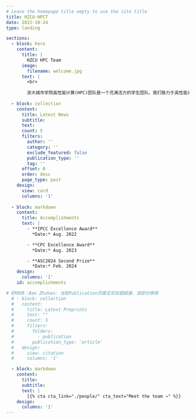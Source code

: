 ```yaml
---
# Leave the homepage title empty to use the site title
title: HZCU-HPCT
date: 2022-10-24
type: landing

sections:
  - block: hero
    content:
      title: |
        HZCU HPC Team
      image:
        filename: welcome.jpg
      text: |
        <br>
        
        浙大城市学院高性能计算(HPC)团队是一个充满活力的学生团队，我们致力于高性能计算领域。
  
  - block: collection
    content:
      title: Latest News
      subtitle:
      text:
      count: 5
      filters:
        author: ''
        category: ''
        exclude_featured: false
        publication_type: ''
        tag: ''
      offset: 0
      order: desc
      page_type: post
    design:
      view: card
      columns: '1'
  
  - block: markdown
    content:
      title: Accomplishments
      text: |
        - **IPCC Excellence Award**  
          *Date:* Aug. 2022

        - **CPC Excellence Award**  
          *Date:* Aug. 2023

        - **ASC2024 Second Prize**  
          *Date:* Feb. 2024
    design:
      columns: '1'
    id: accomplishments

# ERROR：Bao Zhuhan: 当前Publication页面无实际超链接，该部分停用
  # - block: collection
  #   content:
  #     title: Latest Preprints
  #     text: ""
  #     count: 5
  #     filters:
  #       folders:
  #         - publication
  #       publication_type: 'article'
  #   design:
  #     view: citation
  #     columns: '1'

  - block: markdown
    content:
      title:
      subtitle:
      text: |
        {{% cta cta_link="./people/" cta_text="Meet the team →" %}}
    design:
      columns: '1'
---
```


